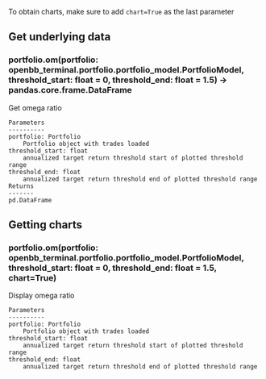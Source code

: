 To obtain charts, make sure to add `chart=True` as the last parameter

## Get underlying data 
### portfolio.om(portfolio: openbb_terminal.portfolio.portfolio_model.PortfolioModel, threshold_start: float = 0, threshold_end: float = 1.5) -> pandas.core.frame.DataFrame

Get omega ratio

    Parameters
    ----------
    portfolio: Portfolio
        Portfolio object with trades loaded
    threshold_start: float
        annualized target return threshold start of plotted threshold range
    threshold_end: float
        annualized target return threshold end of plotted threshold range
    Returns
    -------
    pd.DataFrame


## Getting charts 
### portfolio.om(portfolio: openbb_terminal.portfolio.portfolio_model.PortfolioModel, threshold_start: float = 0, threshold_end: float = 1.5, chart=True)

Display omega ratio

    Parameters
    ----------
    portfolio: Portfolio
        Portfolio object with trades loaded
    threshold_start: float
        annualized target return threshold start of plotted threshold range
    threshold_end: float
        annualized target return threshold end of plotted threshold range

